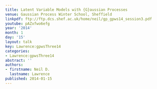 ```yaml
---
title: Latent Variable Models with {G}aussian Processes
venue: Gaussian Process Winter School, Sheffield
linkpdf: ftp://ftp.dcs.shef.ac.uk/home/neil/gp_gpws14_session3.pdf
youtube: pAZxfwo6efg
year: '2014'
month: 1
day: '15'
layout: talk
key: Lawrence:gpwsThree14
categories:
- Lawrence:gpwsThree14
abstract: ''
authors:
- firstname: Neil D.
  lastname: Lawrence
published: 2014-01-15
---
```

